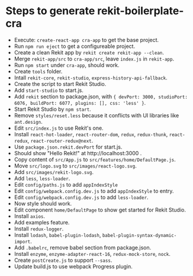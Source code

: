 # Steps to generate rekit-boilerplate-cra

- Execute: `create-react-app cra-app` to get the base project.
- Run `npm run eject` to get a configureable project.
- Create a clean Rekit app by `rekit create rekit-app --clean`.
- Merge `rekit-app/src` to `cra-app/src`, leave `index.js` in `rekit-app`.
- Run `npm start` under `cra-app`, should work.
- Create `tools` folder.
- Intall `rekit-core`, `rekit-studio`, `express-history-api-fallback`.
- Create the script to start Rekit Studio.
- Add `start-studio` to start.js.
- Add `rekit` section to package.json, with `{ devPort: 3000, studioPort: 6076, buildPort: 6077, plugins: [], css: 'less' }`.
- Start Rekit Studio by `npm start`.
- Remove `styles/reset.less` because it conflicts with UI libraries like `ant.design`.
- Edit `src/index.js` to use Rekit's one.
- Install `react-hot-loader`, `react-router-dom`, `redux`, `redux-thunk`, `react-redux`, `react-router-redux@next`.
- Use `package.json.rekit.devPort` for start.js.
- Should show "Hello Rekit!" at http://localhost:3000 .
- Copy content of `src/App.js` to `src/features/home/DefaultPage.js`.
- Move `src/logo.svg` to `src/images/react-logo.svg`.
- Add `src/images/rekit-logo.svg`.
- Add `less`, `less-loader`.
- Edit `config/paths.js` to add `appIndexStyle`
- Edit `config/webpack.config.dev.js` to add `appIndexStyle` to entry.
- Edit `config/webpack.config.dev.js` to add `less-loader`.
- Now style should work.
- Edit component `home/DefaultPage` to show get started for Rekit Studio.
- Install `axios`.
- Add examples feature.
- Install `redux-logger`.
- Install `lodash`, `babel-plugin-lodash`, `babel-plugin-syntax-dynamic-import`.
- Add `.babelrc`, remove babel section from package.json.
- Install `enzyme`, `enzyme-adapter-react-16`, `redux-mock-store`, `nock`.
- Create `postCreate.js` to support `--sass`.
- Update build.js to use webpack Progress plugin.

